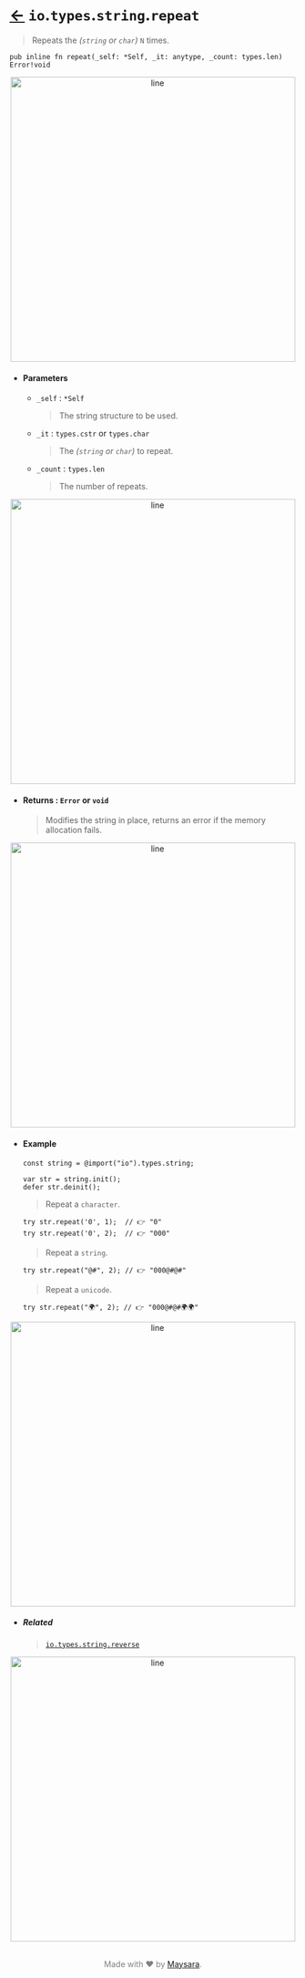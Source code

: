 # [←](../readme.md) `io`.`types`.`string`.`repeat`

> Repeats the _(`string` or `char`)_ `N` times.

```zig
pub inline fn repeat(_self: *Self, _it: anytype, _count: types.len) Error!void
```


<div align="center">
<img src="https://raw.githubusercontent.com/Super-ZIG/io/refs/heads/main/docs/dist/img/md/line.png" alt="line" style="width:500px;"/>
</div>

- #### Parameters

    - `_self` : `*Self`

        > The string structure to be used.

    - `_it` : `types.cstr` or `types.char`

        > The _(`string` or `char`)_ to repeat.

    - `_count` : `types.len`

        > The number of repeats.

<div align="center">
<img src="https://raw.githubusercontent.com/Super-ZIG/io/refs/heads/main/docs/dist/img/md/line.png" alt="line" style="width:500px;"/>
</div>

- #### Returns : `Error` or `void`

    > Modifies the string in place, returns an error if the memory allocation fails.

<div align="center">
<img src="https://raw.githubusercontent.com/Super-ZIG/io/refs/heads/main/docs/dist/img/md/line.png" alt="line" style="width:500px;"/>
</div>

- #### Example

    ```zig
    const string = @import("io").types.string;
    ```

    ```zig
    var str = string.init();
    defer str.deinit();
    ```

    > Repeat a `character`.

    ```zig
    try str.repeat('0', 1);  // 👉 "0"
    try str.repeat('0', 2);  // 👉 "000"
    ```

    > Repeat a `string`.

    ```zig
    try str.repeat("@#", 2); // 👉 "000@#@#"
    ```

    > Repeat a `unicode`.

    ```zig
    try str.repeat("🌍", 2); // 👉 "000@#@#🌍🌍"
    ```

<div align="center">
<img src="https://raw.githubusercontent.com/Super-ZIG/io/refs/heads/main/docs/dist/img/md/line.png" alt="line" style="width:500px;"/>
</div>

- ##### Related

  > [`io.types.string.reverse`](./reverse.md)

<div align="center">
<img src="https://raw.githubusercontent.com/Super-ZIG/io/refs/heads/main/docs/dist/img/md/line.png" alt="line" style="width:500px;"/>
</div>

<p align="center" style="color:grey;"><br />Made with ❤️ by <a href="http://github.com/maysara-elshewehy" target="blank">Maysara</a>.</p>